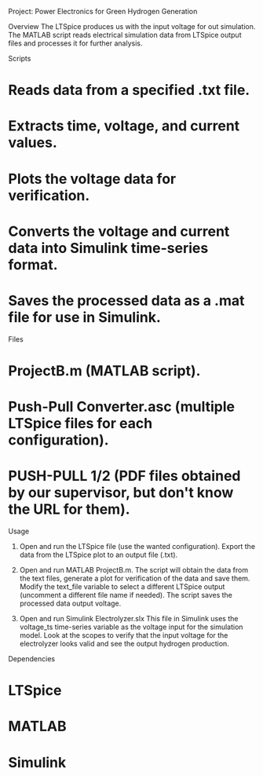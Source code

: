 Project: Power Electronics for Green Hydrogen Generation

Overview
The LTSpice produces us with the input voltage for out simulation.
The MATLAB script reads electrical simulation data from LTSpice output files and processes it for further analysis. 

Scripts
  # Reads data from a specified .txt file.
  # Extracts time, voltage, and current values.
  # Plots the voltage data for verification.
  # Converts the voltage and current data into Simulink time-series format.
  # Saves the processed data as a .mat file for use in Simulink.

Files
  # ProjectB.m (MATLAB script).
  # Push-Pull Converter.asc (multiple LTSpice files for each configuration).
  # PUSH-PULL 1/2 (PDF files obtained by our supervisor, but don't know the URL for them).
  
Usage
  1. Open and run the LTSpice file (use the wanted configuration).
     Export the data from the LTSpice plot to an output file (.txt).

  2. Open and run MATLAB ProjectB.m.
     The script will obtain the data from the text files, generate a plot for verification of the data and save them.
     Modify the text_file variable to select a different LTSpice output (uncomment a different file name if needed).
     The script saves the processed data output voltage.

  3. Open and run Simulink Electrolyzer.slx
     This file in Simulink uses the voltage_ts time-series variable as the voltage input for the simulation model.
     Look at the scopes to verify that the input voltage for the electrolyzer looks valid and see the output hydrogen production.

Dependencies
  # LTSpice
  # MATLAB
  # Simulink
